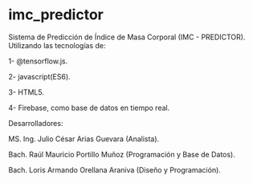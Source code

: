 # imc_predictor
Sistema de Predicción de Índice de Masa Corporal (IMC - PREDICTOR). 
Utilizando las tecnologías de:

1- @tensorflow.js.

2- javascript(ES6).

3- HTML5.

4- Firebase, como base de datos en tiempo real.

Desarrolladores:

MS. Ing. Julio César Arias Guevara (Analista).

Bach. Raúl Mauricio Portillo Muñoz (Programación y Base de Datos).

Bach. Loris Armando Orellana Araniva (Diseño y Programación).
